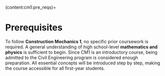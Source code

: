 (content:cm1:pre_reqs)=
# Prerequisites

To follow **Construction Mechanics 1**, no specific prior coursework is required. A general understanding of high school-level **mathematics and physics** is sufficient to begin. Since CM1 is an introductory course, being admitted to the Civil Engineering program is considered enough preparation. All essential concepts will be introduced step by step, making the course accessible for all first-year students.